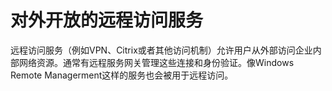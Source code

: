 # 对外开放的远程访问服务

远程访问服务（例如VPN、Citrix或者其他访问机制）允许用户从外部访问企业内部网络资源。通常有远程服务网关管理这些连接和身份验证。像Windows Remote Managerment这样的服务也会被用于远程访问。



